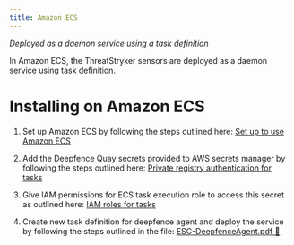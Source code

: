 ```yaml
---
title: Amazon ECS
---
```


*Deployed as a daemon service using a task definition*

In Amazon ECS, the ThreatStryker sensors are deployed as a daemon service using task definition.


# Installing on Amazon ECS


1. Set up Amazon ECS by following the steps outlined here: [Set up to use Amazon ECS](https://docs.aws.amazon.com/AmazonECS/latest/developerguide/get-set-up-for-amazon-ecs.html)

1. Add the  Deepfence Quay secrets provided to AWS secrets manager by following the steps outlined here: [Private registry authentication for tasks](https://docs.aws.amazon.com/AmazonECS/latest/developerguide/private-auth.html)

1.  Give IAM permissions for ECS task execution role to access this secret as outlined here: [IAM roles for tasks](https://docs.aws.amazon.com/AmazonECS/latest/userguide/task-iam-roles.html)

1.  Create new task definition for deepfence agent and deploy the service by following the steps outlined in the file: [ESC-DeepfenceAgent.pdf 🔗](../files/ECS-DeepfenceAgent.pdf)
